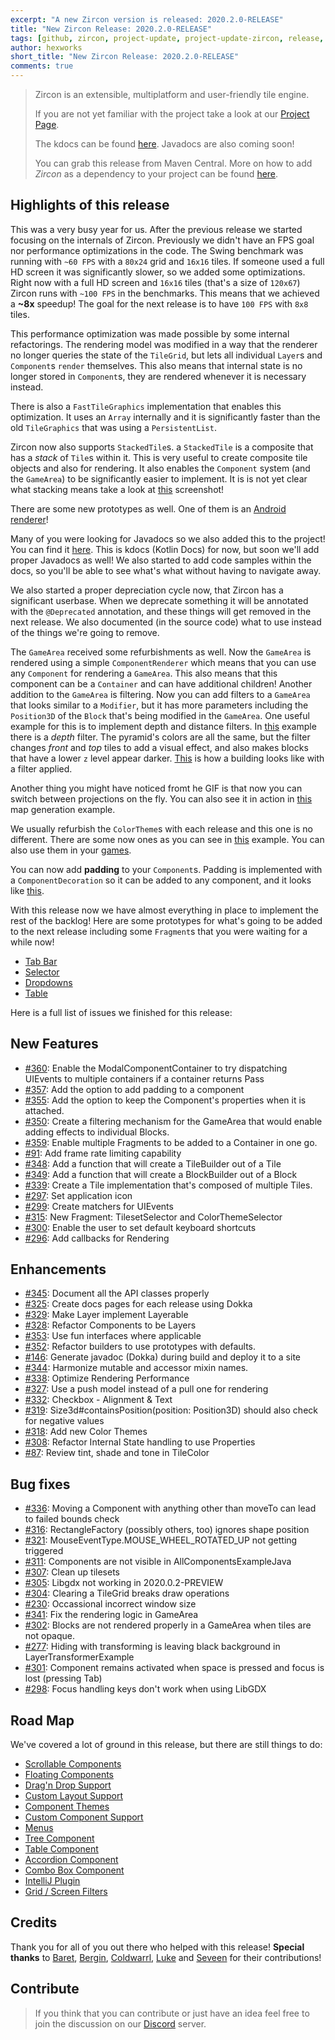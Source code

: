 ```yaml
---
excerpt: "A new Zircon version is released: 2020.2.0-RELEASE"
title: "New Zircon Release: 2020.2.0-RELEASE"
tags: [github, zircon, project-update, project-update-zircon, release, release-zircon]
author: hexworks
short_title: "New Zircon Release: 2020.2.0-RELEASE"
comments: true
---
```


> Zircon is an extensible, multiplatform and user-friendly tile engine.
>
> If you are not yet familiar with the project take a look at our
> [Project Page](https://hexworks.org/projects/zircon/).
>
> The kdocs can be found [here](https://hexworks.github.io/zircon/). Javadocs are also coming soon!
>
> You can grab this release from Maven Central. More on how to add *Zircon* as a dependency to your project can be found [here](https://hexworks.org/zircon/docs/2019-01-11-release-process-and-versioning-scheme).

## Highlights of this release

This was a very busy year for us. After the previous release we started focusing on the internals of Zircon. Previously we didn't have an
FPS goal nor performance optimizations in the code. The Swing benchmark was running with `~60 FPS` with a `80x24` grid and `16x16` tiles.
If someone used a full HD screen it was significantly slower, so we added some optimizations. Right now with a full HD screen and `16x16` tiles (that's a size of `120x67`) Zircon runs with `~100 FPS` in the benchmarks. This means that we achieved a **~8x** speedup! The goal
for the next release is to have `100 FPS` with `8x8` tiles.

This performance optimization was made possible by some internal refactorings. The rendering model was modified in a way that the renderer
no longer queries the state of the `TileGrid`, but lets all individual `Layer`s and `Component`s `render` themselves. This also means
that internal state is no longer stored in `Component`s, they are rendered whenever it is necessary instead.

There is also a `FastTileGraphics` implementation that enables this optimization. It uses an `Array` internally and it is significantly faster than the old `TileGraphics` that was using a `PersistentList`.

Zircon now also supports `StackedTile`s. a `StackedTile` is a composite that has a *stack* of `Tile`s within it. This is very useful to create composite tile objects and also for rendering. It also enables the `Component` system (and the `GameArea`) to be significantly easier to implement. It is is not yet clear what stacking means take a look at [this](https://cdn.discordapp.com/attachments/363754040103796737/775365392498819092/unknown.png) screenshot!

There are some new prototypes as well. One of them is an [Android renderer](https://cdn.discordapp.com/attachments/363754040103796737/720279635325354015/android.gif)!

Many of you were looking for Javadocs so we also added this to the project! You can find it [here](https://hexworks.github.io/zircon/). This is kdocs (Kotlin Docs) for now, but soon we'll add proper Javadocs as well! We also started to add code samples within the docs, so you'll be able to see what's what without having to navigate away.

We also started a proper depreciation cycle now, that Zircon has a significant userbase. When we deprecate something it will be annotated with the `@Deprecated` annotation, and these things will get removed in the next release. We also documented (in the source code) what to use instead of the things we're going to remove.

The `GameArea` received some refurbishments as well. Now the `GameArea` is rendered using a simple `ComponentRenderer` which means that you can use any `Component` for rendering a `GameArea`. This also means that this component can be a `Container` and can have additional children! Another addition to the `GameArea` is filtering. Now you can add filters to a `GameArea` that looks similar to a `Modifier`, but it has more parameters including the `Position3D` of the `Block` that's being modified in the `GameArea`. One useful example for this is to implement depth and distance filters. In [this](https://cdn.discordapp.com/attachments/363754040103796737/778393384380792833/pyramids.gif) example there is a *depth* filter. The pyramid's colors are all the same, but the filter changes *front* and *top* tiles to add a visual effect, and also makes blocks that have a lower `z` level appear darker. [This](https://cdn.discordapp.com/attachments/603285896829206548/787418009080823838/unknown.png) is how a building looks like with a filter applied.

Another thing you might have noticed fromt he GIF is that now you can switch between projections on the fly. You can also see it in action in [this](https://cdn.discordapp.com/attachments/603285896829206548/784811176080572416/map_generation_3d.gif) map generation example.

We usually refurbish the `ColorTheme`s with each release and this one is no different. There are some now ones as you can see in [this](https://cdn.discordapp.com/attachments/363754040103796737/703397248838664201/themes.gif) example. You can also use them in your [games](https://cdn.discordapp.com/attachments/603286045240590336/701468223031214241/falsedoor.png).

You can now add **padding** to your `Component`s. Padding is implemented with a `ComponentDecoration` so it can be added to any component, and it looks like [this](https://cdn.discordapp.com/attachments/363754040103796737/786288342945103912/unknown.png).

With this release now we have almost everything in place to implement the rest of the backlog! Here are some prototypes for what's going to be added to the next release including some `Fragment`s that you were waiting for a while now!

- [Tab Bar](https://cdn.discordapp.com/attachments/363754040103796737/786348926289707028/tabs.gif)
- [Selector](https://cdn.discordapp.com/attachments/363754040103796737/769588806981517332/M84kh690XN.gif)
- [Dropdowns](https://cdn.discordapp.com/attachments/363754040103796737/786718994212192286/menus.gif)
- [Table](https://cdn.discordapp.com/attachments/363754040103796737/786600570667925534/unknown.png)


Here is a full list of issues we finished for this release:

## New Features

- [#360](https://github.com/Hexworks/zircon/issues/360): Enable the ModalComponentContainer to try dispatching UIEvents to multiple containers if a container returns Pass
- [#357](https://github.com/Hexworks/zircon/issues/357): Add the option to add padding to a component
- [#355](https://github.com/Hexworks/zircon/issues/355): Add the option to keep the Component's properties when it is attached.
- [#350](https://github.com/Hexworks/zircon/issues/350): Create a filtering mechanism for the GameArea that would enable adding effects to individual Blocks.
- [#359](https://github.com/Hexworks/zircon/issues/359): Enable multiple Fragments to be added to a Container in one go.
- [#91](https://github.com/Hexworks/zircon/issues/91): Add frame rate limiting capability
- [#348](https://github.com/Hexworks/zircon/issues/348): Add a function that will create a TileBuilder out of a Tile
- [#349](https://github.com/Hexworks/zircon/issues/349): Add a function that will create a BlockBuilder out of a Block
- [#339](https://github.com/Hexworks/zircon/issues/339): Create a Tile implementation that's composed of multiple Tiles.
- [#297](https://github.com/Hexworks/zircon/issues/297): Set application icon
- [#299](https://github.com/Hexworks/zircon/issues/299): Create matchers for UIEvents
- [#315](https://github.com/Hexworks/zircon/issues/315): New Fragment: TilesetSelector and ColorThemeSelector
- [#300](https://github.com/Hexworks/zircon/issues/300): Enable the user to set default keyboard shortcuts
- [#296](https://github.com/Hexworks/zircon/issues/296): Add callbacks for Rendering

## Enhancements

- [#345](https://github.com/Hexworks/zircon/issues/345): Document all the API classes properly 
- [#325](https://github.com/Hexworks/zircon/issues/325): Create docs pages for each release using Dokka
- [#329](https://github.com/Hexworks/zircon/issues/329): Make Layer implement Layerable 
- [#328](https://github.com/Hexworks/zircon/issues/328): Refactor Components to be Layers 
- [#353](https://github.com/Hexworks/zircon/issues/353): Use fun interfaces where applicable 
- [#352](https://github.com/Hexworks/zircon/issues/352): Refactor builders to use prototypes with defaults. 
- [#146](https://github.com/Hexworks/zircon/issues/146): Generate javadoc (Dokka) during build and deploy it to a site 
- [#344](https://github.com/Hexworks/zircon/issues/344): Harmonize mutable and accessor mixin names. 
- [#338](https://github.com/Hexworks/zircon/issues/338): Optimize Rendering Performance 
- [#327](https://github.com/Hexworks/zircon/issues/327): Use a push model instead of a pull one for rendering 
- [#332](https://github.com/Hexworks/zircon/issues/332): Checkbox - Alignment & Text 
- [#319](https://github.com/Hexworks/zircon/issues/319): Size3d#containsPosition(position: Position3D) should also check for negative values 
- [#318](https://github.com/Hexworks/zircon/issues/318): Add new Color Themes  
- [#308](https://github.com/Hexworks/zircon/issues/308): Refactor Internal State handling to use Properties 
- [#87](https://github.com/Hexworks/zircon/issues/87): Review tint, shade and tone in TileColor 

## Bug fixes

- [#336](https://github.com/Hexworks/zircon/issues/336): Moving a Component with anything other than moveTo can lead to failed bounds check 
- [#316](https://github.com/Hexworks/zircon/issues/316): RectangleFactory (possibly others, too) ignores shape position 
- [#321](https://github.com/Hexworks/zircon/issues/321): MouseEventType.MOUSE_WHEEL_ROTATED_UP not getting triggered 
- [#311](https://github.com/Hexworks/zircon/issues/311): Components are not visible in AllComponentsExampleJava 
- [#307](https://github.com/Hexworks/zircon/issues/307): Clean up tilesets 
- [#305](https://github.com/Hexworks/zircon/issues/305): Libgdx not working in 2020.0.2-PREVIEW 
- [#304](https://github.com/Hexworks/zircon/issues/304): Clearing a TileGrid breaks draw operations 
- [#230](https://github.com/Hexworks/zircon/issues/230): Occassional incorrect window size 
- [#341](https://github.com/Hexworks/zircon/issues/341): Fix the rendering logic in GameArea 
- [#302](https://github.com/Hexworks/zircon/issues/302): Blocks are not rendered properly in a GameArea when tiles are not opaque. 
- [#277](https://github.com/Hexworks/zircon/issues/277): Hiding with transforming is leaving black background in LayerTransformerExample 
- [#301](https://github.com/Hexworks/zircon/issues/301): Component remains activated when space is pressed and focus is lost (pressing Tab)  
- [#298](https://github.com/Hexworks/zircon/issues/298): Focus handling keys don't work when using LibGDX 

## Road Map
  
We've covered a lot of ground in this release, but there are still things to do:

- [Scrollable Components](https://github.com/Hexworks/zircon/issues/25)
- [Floating Components](https://github.com/Hexworks/zircon/issues/23)
- [Drag'n Drop Support](https://github.com/Hexworks/zircon/issues/22)
- [Custom Layout Support](https://github.com/Hexworks/zircon/issues/28)
- [Component Themes](https://github.com/Hexworks/zircon/issues/29)
- [Custom Component Support](https://github.com/Hexworks/zircon/issues/26)
- [Menus](https://github.com/Hexworks/zircon/issues/135)
- [Tree Component](https://github.com/Hexworks/zircon/issues/184)
- [Table Component](https://github.com/Hexworks/zircon/issues/185)
- [Accordion Component](https://github.com/Hexworks/zircon/issues/27)
- [Combo Box Component](https://github.com/Hexworks/zircon/issues/262)
- [IntelliJ Plugin](https://github.com/Hexworks/zircon/issues/191)
- [Grid / Screen Filters](https://github.com/Hexworks/zircon/issues/271)

## Credits

Thank you for all of you out there who helped with this release! **Special thanks** to [Baret](https://github.com/Baret), [Bergin](https://www.reddit.com/user/Jordanbergin), [Coldwarrl](https://github.com/coldwarrl), [Luke](https://github.com/LukeLetourneau) and [Seveen](https://www.reddit.com/user/Seeveen) for their contributions!

## Contribute

> If you think that you can contribute or just have an idea feel free to join the discussion on our [Discord](https://discordapp.com/invite/vSNgvBh) server.
